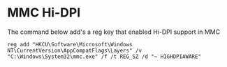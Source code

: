 # MMC Hi-DPI

The command below add's a reg key that enabled Hi-DPI support in MMC

```
reg add "HKCU\Software\Microsoft\Windows NT\CurrentVersion\AppCompatFlags\Layers" /v "C:\Windows\System32\mmc.exe" /f /t REG_SZ /d "~ HIGHDPIAWARE"
```